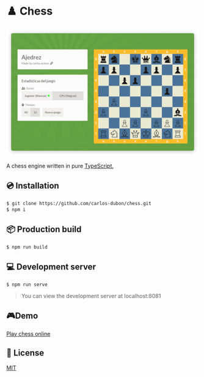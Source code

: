 # ♟️ Chess

![Demo](preview.png)

A chess engine written in pure [TypeScript.](https://www.typescriptlang.org/)

## 💿 Installation

    $ git clone https://github.com/carlos-dubon/chess.git
    $ npm i

## 📦 Production build

    $ npm run build

## 💻 Development server

    $ npm run serve

> You can view the development server at localhost:8081

## 🎮Demo

[Play chess online](https://carlos-dubon.github.io/chess/)

## 🔑 License

[MIT](https://github.com/carlos-dubon/chess/blob/master/LICENSE)
